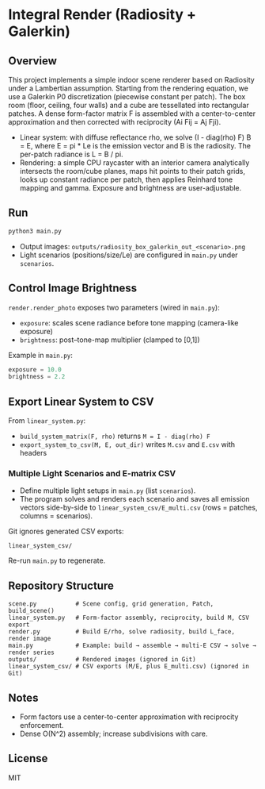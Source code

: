 # Integral Render (Radiosity + Galerkin)

## Overview

This project implements a simple indoor scene renderer based on Radiosity under a Lambertian assumption. Starting from the rendering equation, we use a Galerkin P0 discretization (piecewise constant per patch). The box room (floor, ceiling, four walls) and a cube are tessellated into rectangular patches. A dense form-factor matrix F is assembled with a center-to-center approximation and then corrected with reciprocity (Ai Fij = Aj Fji).

- Linear system: with diffuse reflectance rho, we solve (I - diag(rho) F) B = E, where E = pi * Le is the emission vector and B is the radiosity. The per-patch radiance is L = B / pi.
- Rendering: a simple CPU raycaster with an interior camera analytically intersects the room/cube planes, maps hit points to their patch grids, looks up constant radiance per patch, then applies Reinhard tone mapping and gamma. Exposure and brightness are user-adjustable.

## Run

```bash
python3 main.py
```

- Output images: `outputs/radiosity_box_galerkin_out_<scenario>.png`
- Light scenarios (positions/size/Le) are configured in `main.py` under `scenarios`.

## Control Image Brightness

`render.render_photo` exposes two parameters (wired in `main.py`):

- `exposure`: scales scene radiance before tone mapping (camera-like exposure)
- `brightness`: post–tone-map multiplier (clamped to [0,1])

Example in `main.py`:

```python
exposure = 10.0
brightness = 2.2
```

## Export Linear System to CSV

From `linear_system.py`:

- `build_system_matrix(F, rho)` returns `M = I - diag(rho) F`
- `export_system_to_csv(M, E, out_dir)` writes `M.csv` and `E.csv` with headers

### Multiple Light Scenarios and E-matrix CSV

- Define multiple light setups in `main.py` (list `scenarios`).
- The program solves and renders each scenario and saves all emission vectors side-by-side to `linear_system_csv/E_multi.csv` (rows = patches, columns = scenarios).

Git ignores generated CSV exports:

```
linear_system_csv/
```

Re-run `main.py` to regenerate.

## Repository Structure

```
scene.py           # Scene config, grid generation, Patch, build_scene()
linear_system.py   # Form-factor assembly, reciprocity, build M, CSV export
render.py          # Build E/rho, solve radiosity, build L_face, render image
main.py            # Example: build → assemble → multi-E CSV → solve → render series
outputs/           # Rendered images (ignored in Git)
linear_system_csv/ # CSV exports (M/E, plus E_multi.csv) (ignored in Git)
```

## Notes

- Form factors use a center-to-center approximation with reciprocity enforcement.
- Dense O(N^2) assembly; increase subdivisions with care.

## License

MIT
